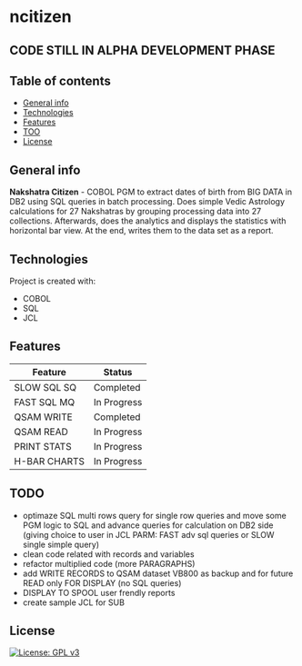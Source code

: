 # ncitizen
## CODE STILL IN ALPHA DEVELOPMENT PHASE
## Table of contents
* [General info](#general-info)
* [Technologies](#technologies)
* [Features](#features)
* [TOO](#todo)
* [License](#license)
## General info
**Nakshatra Citizen** - COBOL PGM to extract dates of birth from BIG DATA in DB2 using SQL queries in batch processing.
Does simple Vedic Astrology calculations for 27 Nakshatras by grouping processing data into 27 collections. 
Afterwards, does the analytics and displays the statistics with horizontal bar view. At the end, writes them to the data set as a report.
## Technologies
Project is created with:
* COBOL 
* SQL 
* JCL
## Features
| Feature       | Status        |
| ------------- | ------------- |
| SLOW SQL SQ   | Completed     |
| FAST SQL MQ   | In Progress   |
| QSAM WRITE    | Completed     |
| QSAM READ     | In Progress   |
| PRINT STATS   | In Progress   |
| H-BAR CHARTS  | In Progress   |
## TODO
* optimaze SQL multi rows query for single row queries and move some PGM logic to SQL and advance queries for calculation on DB2 side (giving choice to user in JCL PARM: FAST adv sql queries or SLOW single simple query)
* clean code related with records and variables
* refactor multiplied code (more PARAGRAPHS)
* add WRITE RECORDS to QSAM dataset VB800 as backup and for future READ only FOR DISPLAY (no SQL queries)
* DISPLAY TO SPOOL user frendly reports
* create sample JCL for SUB
## License
[![License: GPL v3](https://img.shields.io/badge/License-GPLv3-blue.svg)](https://www.gnu.org/licenses/gpl-3.0)
